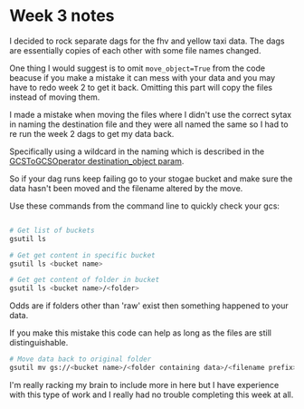 # Week 3 notes

I decided to rock separate dags for the fhv and yellow taxi data.  The dags are essentially copies of each other with some file names changed.

One thing I would suggest is to omit ```move_object=True``` from the code beacuse if you make a mistake it can mess with your data and you may have to redo week 2 to get it back.  Omitting this part will copy the files instead of moving them.

I made a mistake when moving the files where I didn't use the correct sytax in naming the destination file and they were all named the same so I had to re run the week 2 dags to get my data back.

Specifically using a wildcard in the naming which is described in the [GCSToGCSOperator destination_object param](https://airflow.apache.org/docs/apache-airflow-providers-google/stable/_api/airflow/providers/google/cloud/transfers/gcs_to_gcs/index.html).

So if your dag runs keep failing go to your stogae bucket and make sure the data hasn't been moved and the filename altered by the move.

Use these commands from the command line to quickly check your gcs:

```bash

# Get list of buckets
gsutil ls

# Get get content in specific bucket
gsutil ls <bucket name> 

# Get get content of folder in bucket
gsutil ls <bucket name>/<folder>
```

Odds are if folders other than 'raw' exist then something happened to your data.

If you make this mistake this code can help as long as the files are still distinguishable.

```bash
# Move data back to original folder
gsutil mv gs://<bucket name>/<folder containing data>/<filename prefix>*.parquet gs://<bucket name>/<folder to move data back to>/
```

I'm really racking my brain to include more in here but I have experience with this type of work and I really had no trouble completing this week at all.
